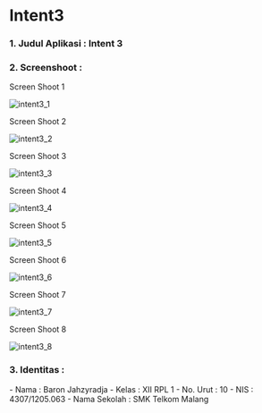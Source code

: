# Intent3

<h3>1. Judul Aplikasi : Intent 3</h3>
<h3>2. Screenshoot : </h3>

Screen Shoot 1

![intent3_1](https://cloud.githubusercontent.com/assets/22133450/19218257/80608fae-8e1f-11e6-9d1a-9da6434c2d41.png)

Screen Shoot 2

![intent3_2](https://cloud.githubusercontent.com/assets/22133450/19218259/806a1e8e-8e1f-11e6-9aca-52f81992c752.png)

Screen Shoot 3

![intent3_3](https://cloud.githubusercontent.com/assets/22133450/19218262/806d0ca2-8e1f-11e6-80ff-a0feef14a84a.png)

Screen Shoot 4

![intent3_4](https://cloud.githubusercontent.com/assets/22133450/19218261/806d1814-8e1f-11e6-96ce-2587cfe48d92.png)

Screen Shoot 5

![intent3_5](https://cloud.githubusercontent.com/assets/22133450/19218258/80698780-8e1f-11e6-9570-b67f7595f97b.png)

Screen Shoot 6

![intent3_6](https://cloud.githubusercontent.com/assets/22133450/19218260/806c238c-8e1f-11e6-97b6-78231bdc78f7.png)

Screen Shoot 7

![intent3_7](https://cloud.githubusercontent.com/assets/22133450/19218263/8096283a-8e1f-11e6-8836-95cb1d896246.png)

Screen Shoot 8

![intent3_8](https://cloud.githubusercontent.com/assets/22133450/19218264/809dd45e-8e1f-11e6-82d3-83902adecb72.png)


<h3>3. Identitas : </h3>
- Nama : Baron Jahzyradja
- Kelas : XII RPL 1
- No. Urut : 10
- NIS : 4307/1205.063
- Nama Sekolah : SMK Telkom Malang
